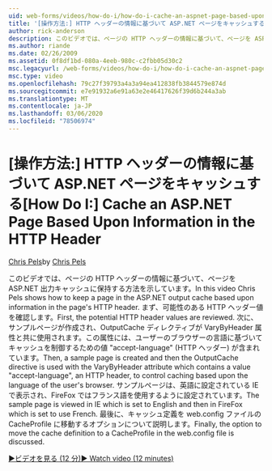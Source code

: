 ```yaml
---
uid: web-forms/videos/how-do-i/how-do-i-cache-an-aspnet-page-based-upon-information-in-the-http-header
title: '[操作方法:] HTTP ヘッダーの情報に基づいて ASP.NET ページをキャッシュする |Microsoft Docs'
author: rick-anderson
description: このビデオでは、ページの HTTP ヘッダーの情報に基づいて、ページを ASP.NET 出力キャッシュに保持する方法を示しています。 最初に、可能性のある HTTP hea...
ms.author: riande
ms.date: 02/26/2009
ms.assetid: 0f8df1bd-080a-4eeb-980c-c2fbb05d30c2
msc.legacyurl: /web-forms/videos/how-do-i/how-do-i-cache-an-aspnet-page-based-upon-information-in-the-http-header
msc.type: video
ms.openlocfilehash: 79c27f39793a4a3a94ea412838fb3844579e874d
ms.sourcegitcommit: e7e91932a6e91a63e2e46417626f39d6b244a3ab
ms.translationtype: MT
ms.contentlocale: ja-JP
ms.lasthandoff: 03/06/2020
ms.locfileid: "78506974"
---
```

# <a name="how-do-i--cache-an-aspnet-page-based-upon-information-in-the-http-header"></a><span data-ttu-id="9d61e-104">[操作方法:] HTTP ヘッダーの情報に基づいて ASP.NET ページをキャッシュする</span><span class="sxs-lookup"><span data-stu-id="9d61e-104">[How Do I:]  Cache an ASP.NET Page Based Upon Information in the HTTP Header</span></span>

<span data-ttu-id="9d61e-105">[Chris Pels](https://twitter.com/chrispels)</span><span class="sxs-lookup"><span data-stu-id="9d61e-105">by [Chris Pels](https://twitter.com/chrispels)</span></span>

<span data-ttu-id="9d61e-106">このビデオでは、ページの HTTP ヘッダーの情報に基づいて、ページを ASP.NET 出力キャッシュに保持する方法を示しています。</span><span class="sxs-lookup"><span data-stu-id="9d61e-106">In this video Chris Pels shows how to keep a page in the ASP.NET output cache based upon information in the page's HTTP header.</span></span> <span data-ttu-id="9d61e-107">まず、可能性のある HTTP ヘッダー値を確認します。</span><span class="sxs-lookup"><span data-stu-id="9d61e-107">First, the potential HTTP header values are reviewed.</span></span> <span data-ttu-id="9d61e-108">次に、サンプルページが作成され、OutputCache ディレクティブが VaryByHeader 属性と共に使用されます。この属性には、ユーザーのブラウザーの言語に基づいてキャッシュを制御するための値 "accept-language" (HTTP ヘッダー) が含まれています。</span><span class="sxs-lookup"><span data-stu-id="9d61e-108">Then, a sample page is created and then the OutputCache directive is used with the VaryByHeader attribute which contains a value "accept-language", an HTTP header, to control caching based upon the language of the user's browser.</span></span> <span data-ttu-id="9d61e-109">サンプルページは、英語に設定されている IE で表示され、FireFox ではフランス語を使用するように設定されています。</span><span class="sxs-lookup"><span data-stu-id="9d61e-109">The sample page is viewed in IE which is set to English and then in FireFox which is set to use French.</span></span> <span data-ttu-id="9d61e-110">最後に、キャッシュ定義を web.config ファイルの CacheProfile に移動するオプションについて説明します。</span><span class="sxs-lookup"><span data-stu-id="9d61e-110">Finally, the option to move the cache definition to a CacheProfile in the web.config file is discussed.</span></span>

[<span data-ttu-id="9d61e-111">&#9654;ビデオを見る (12 分)</span><span class="sxs-lookup"><span data-stu-id="9d61e-111">&#9654; Watch video (12 minutes)</span></span>](https://channel9.msdn.com/Blogs/ASP-NET-Site-Videos/how-do-i-cache-an-aspnet-page-based-upon-information-in-the-http-header)
